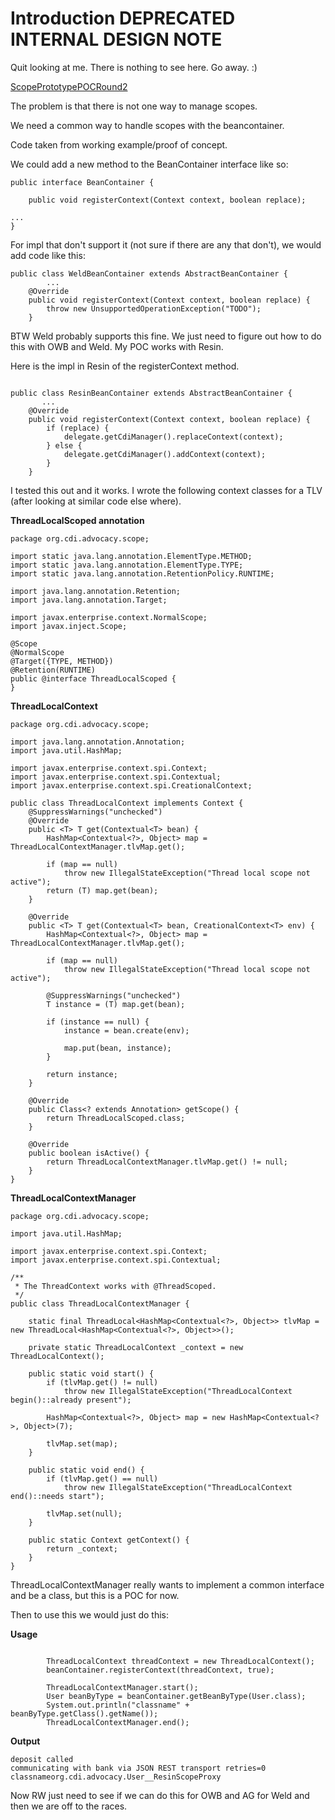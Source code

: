 # Introduction DEPRECATED INTERNAL DESIGN NOTE #

Quit looking at me. There is nothing to see here. Go away. :)

[ScopePrototypePOCRound2](ScopePrototypePOCRound2.md)

The problem is that there is not one way to manage scopes.

We need a common way to handle scopes with the beancontainer.

Code taken from working example/proof of concept.

We could add a new method to the BeanContainer interface like so:

```
public interface BeanContainer {
	
	public void registerContext(Context context, boolean replace);

...
}
```

For impl that don't support it (not sure if there are any that don't), we would add code like this:

```
public class WeldBeanContainer extends AbstractBeanContainer {
        ...
	@Override
	public void registerContext(Context context, boolean replace) {
		throw new UnsupportedOperationException("TODO");
	}

```

BTW Weld probably supports this fine. We just need to figure out how to do this with OWB and Weld.
My POC works with Resin.

Here is the impl in Resin of the registerContext method.

```

public class ResinBeanContainer extends AbstractBeanContainer {
       ...
	@Override
	public void registerContext(Context context, boolean replace) {
		if (replace) {
			delegate.getCdiManager().replaceContext(context);
		} else {
			delegate.getCdiManager().addContext(context);
		}
	}

```

I tested this out and it works.
I wrote the following context classes for a TLV (after looking at similar code else where).

**ThreadLocalScoped annotation**
```
package org.cdi.advocacy.scope;

import static java.lang.annotation.ElementType.METHOD;
import static java.lang.annotation.ElementType.TYPE;
import static java.lang.annotation.RetentionPolicy.RUNTIME;

import java.lang.annotation.Retention;
import java.lang.annotation.Target;

import javax.enterprise.context.NormalScope;
import javax.inject.Scope;

@Scope
@NormalScope
@Target({TYPE, METHOD})
@Retention(RUNTIME)
public @interface ThreadLocalScoped {
}

```

**ThreadLocalContext**
```
package org.cdi.advocacy.scope;

import java.lang.annotation.Annotation;
import java.util.HashMap;

import javax.enterprise.context.spi.Context;
import javax.enterprise.context.spi.Contextual;
import javax.enterprise.context.spi.CreationalContext;

public class ThreadLocalContext implements Context {
	@SuppressWarnings("unchecked")
	@Override
	public <T> T get(Contextual<T> bean) {
		HashMap<Contextual<?>, Object> map = ThreadLocalContextManager.tlvMap.get();

		if (map == null)
			throw new IllegalStateException("Thread local scope not active");
		return (T) map.get(bean);
	}

	@Override
	public <T> T get(Contextual<T> bean, CreationalContext<T> env) {
		HashMap<Contextual<?>, Object> map = ThreadLocalContextManager.tlvMap.get();

		if (map == null)
			throw new IllegalStateException("Thread local scope not active");

		@SuppressWarnings("unchecked")
		T instance = (T) map.get(bean);

		if (instance == null) {
			instance = bean.create(env);

			map.put(bean, instance);
		}

		return instance;
	}

	@Override
	public Class<? extends Annotation> getScope() {
		return ThreadLocalScoped.class;
	}

	@Override
	public boolean isActive() {
		return ThreadLocalContextManager.tlvMap.get() != null;
	}
}
```

**ThreadLocalContextManager**
```
package org.cdi.advocacy.scope;

import java.util.HashMap;

import javax.enterprise.context.spi.Context;
import javax.enterprise.context.spi.Contextual;

/**
 * The ThreadContext works with @ThreadScoped.
 */
public class ThreadLocalContextManager {

	static final ThreadLocal<HashMap<Contextual<?>, Object>> tlvMap = new ThreadLocal<HashMap<Contextual<?>, Object>>();

	private static ThreadLocalContext _context = new ThreadLocalContext();

	public static void start() {
		if (tlvMap.get() != null)
			throw new IllegalStateException("ThreadLocalContext begin()::already present");

		HashMap<Contextual<?>, Object> map = new HashMap<Contextual<?>, Object>(7);

		tlvMap.set(map);
	}

	public static void end() {
		if (tlvMap.get() == null)
			throw new IllegalStateException("ThreadLocalContext end()::needs start");

		tlvMap.set(null);
	}

	public static Context getContext() {
		return _context;
	}
}

```

ThreadLocalContextManager really wants to implement a common interface and be a class, but this is a POC for now.

Then to use this we would just do this:

**Usage**
```
        
        ThreadLocalContext threadContext = new ThreadLocalContext();
        beanContainer.registerContext(threadContext, true);
        
        ThreadLocalContextManager.start();
        User beanByType = beanContainer.getBeanByType(User.class);
        System.out.println("classname" + beanByType.getClass().getName());
        ThreadLocalContextManager.end();

```

**Output**
```
deposit called
communicating with bank via JSON REST transport retries=0
classnameorg.cdi.advocacy.User__ResinScopeProxy

```

Now RW just need to see if we can do this for OWB and AG for Weld and then we are off to the races.